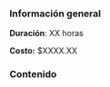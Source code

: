 <!-- 
.. title: CAD Básico
.. slug: cad-basico
.. date: 2017-07-03 17:34:43 UTC-05:00
.. tags: 
.. category: 
.. link: 
.. description: 
.. type: text
-->

### Información general

**Duración**: XX horas

**Costo:** $XXXX.XX

### Contenido
